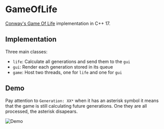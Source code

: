 # GameOfLife

[Conway's Game Of Life](https://en.wikipedia.org/wiki/Conway%27s_Game_of_Life) implementation in C++ 17.

## Implementation
Three main classes:
- `life`: Calculate all generations and send them to the `gui`
- `gui`: Render each generation stored in its queue
- `game`: Host two threads, one for `life` and one for `gui`

## Demo
Pay attention to `Generation: XX*` when it has an asterisk symbol it means that the game is still calculating future generations. One they are all processed, the asterisk disapears.

![Demo](https://github.com/alchekroun/GameOfLife/raw/master/docs/demo.gif)